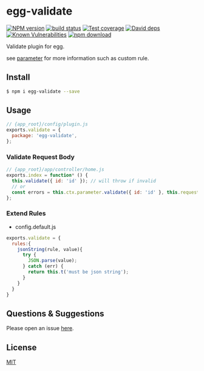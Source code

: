 # egg-validate

[![NPM version][npm-image]][npm-url]
[![build status][travis-image]][travis-url]
[![Test coverage][codecov-image]][codecov-url]
[![David deps][david-image]][david-url]
[![Known Vulnerabilities][snyk-image]][snyk-url]
[![npm download][download-image]][download-url]

[npm-image]: https://img.shields.io/npm/v/egg-validate.svg?style=flat-square
[npm-url]: https://npmjs.org/package/egg-validate
[travis-image]: https://img.shields.io/travis/eggjs/egg-validate.svg?style=flat-square
[travis-url]: https://travis-ci.org/eggjs/egg-validate
[codecov-image]: https://img.shields.io/codecov/c/github/eggjs/egg-validate.svg?style=flat-square
[codecov-url]: https://codecov.io/github/eggjs/egg-validate?branch=master
[david-image]: https://img.shields.io/david/eggjs/egg-validate.svg?style=flat-square
[david-url]: https://david-dm.org/eggjs/egg-validate
[snyk-image]: https://snyk.io/test/npm/egg-validate/badge.svg?style=flat-square
[snyk-url]: https://snyk.io/test/npm/egg-validate
[download-image]: https://img.shields.io/npm/dm/egg-validate.svg?style=flat-square
[download-url]: https://npmjs.org/package/egg-validate

Validate plugin for egg.

see [parameter](https://github.com/node-modules/parameter) for more information such as custom rule.

## Install

```bash
$ npm i egg-validate --save
```

## Usage

```js
// {app_root}/config/plugin.js
exports.validate = {
  package: 'egg-validate',
};
```

### Validate Request Body

```js
// {app_root}/app/controller/home.js
exports.index = function* () {
  this.validate({ id: 'id' }); // will throw if invalid
  // or
  const errors = this.ctx.parameter.validate({ id: 'id' }, this.request.body);
};
```

### Extend Rules

- config.default.js

```js
exports.validate = {
  rules:{
    jsonString(rule, value){
      try {
        JSON.parse(value);
      } catch (err) {
        return this.t('must be json string');
      }
    }
  }
}
```

## Questions & Suggestions

Please open an issue [here](https://github.com/eggjs/egg/issues).

## License

[MIT](LICENSE)
